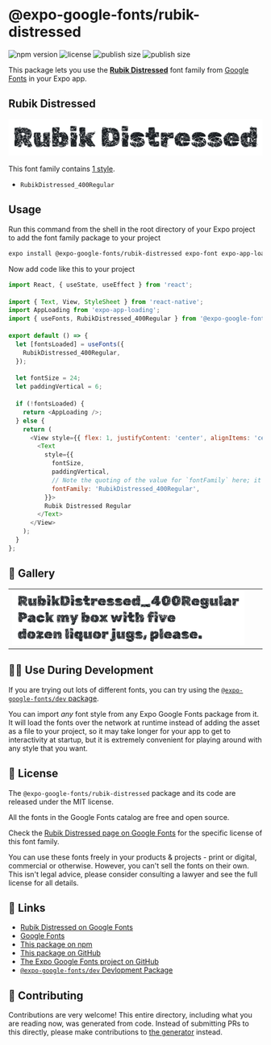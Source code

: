 # @expo-google-fonts/rubik-distressed

![npm version](https://flat.badgen.net/npm/v/@expo-google-fonts/rubik-distressed)
![license](https://flat.badgen.net/github/license/expo/google-fonts)
![publish size](https://flat.badgen.net/packagephobia/install/@expo-google-fonts/rubik-distressed)
![publish size](https://flat.badgen.net/packagephobia/publish/@expo-google-fonts/rubik-distressed)

This package lets you use the [**Rubik Distressed**](https://fonts.google.com/specimen/Rubik+Distressed) font family from [Google Fonts](https://fonts.google.com/) in your Expo app.

## Rubik Distressed

![Rubik Distressed](./font-family.png)

This font family contains [1 style](#-gallery).

- `RubikDistressed_400Regular`

## Usage

Run this command from the shell in the root directory of your Expo project to add the font family package to your project
```sh
expo install @expo-google-fonts/rubik-distressed expo-font expo-app-loading
```

Now add code like this to your project
```js
import React, { useState, useEffect } from 'react';

import { Text, View, StyleSheet } from 'react-native';
import AppLoading from 'expo-app-loading';
import { useFonts, RubikDistressed_400Regular } from '@expo-google-fonts/rubik-distressed';

export default () => {
  let [fontsLoaded] = useFonts({
    RubikDistressed_400Regular,
  });

  let fontSize = 24;
  let paddingVertical = 6;

  if (!fontsLoaded) {
    return <AppLoading />;
  } else {
    return (
      <View style={{ flex: 1, justifyContent: 'center', alignItems: 'center' }}>
        <Text
          style={{
            fontSize,
            paddingVertical,
            // Note the quoting of the value for `fontFamily` here; it expects a string!
            fontFamily: 'RubikDistressed_400Regular',
          }}>
          Rubik Distressed Regular
        </Text>
      </View>
    );
  }
};

```

## 🔡 Gallery


||||
|-|-|-|
|![RubikDistressed_400Regular](./RubikDistressed_400Regular.ttf.png)||||


## 👩‍💻 Use During Development

If you are trying out lots of different fonts, you can try using the [`@expo-google-fonts/dev` package](https://github.com/expo/google-fonts/tree/master/font-packages/dev#readme).

You can import *any* font style from any Expo Google Fonts package from it. It will load the fonts
over the network at runtime instead of adding the asset as a file to your project, so it may take longer
for your app to get to interactivity at startup, but it is extremely convenient
for playing around with any style that you want.

## 📖 License

The `@expo-google-fonts/rubik-distressed` package and its code are released under the MIT license.

All the fonts in the Google Fonts catalog are free and open source.

Check the [Rubik Distressed page on Google Fonts](https://fonts.google.com/specimen/Rubik+Distressed) for the specific license of this font family.

You can use these fonts freely in your products & projects - print or digital, commercial or otherwise. However, you can't sell the fonts on their own. This isn't legal advice, please consider consulting a lawyer and see the full license for all details.

## 🔗 Links

- [Rubik Distressed on Google Fonts](https://fonts.google.com/specimen/Rubik+Distressed)
- [Google Fonts](https://fonts.google.com/)
- [This package on npm](https://www.npmjs.com/package/@expo-google-fonts/rubik-distressed)
- [This package on GitHub](https://github.com/expo/google-fonts/tree/master/font-packages/rubik-distressed)
- [The Expo Google Fonts project on GitHub](https://github.com/expo/google-fonts)
- [`@expo-google-fonts/dev` Devlopment Package](https://github.com/expo/google-fonts/tree/master/font-packages/dev)

## 🤝 Contributing

Contributions are very welcome! This entire directory, including what you are reading now, was generated from code. Instead of submitting PRs to this directly, please make contributions to [the generator](https://github.com/expo/google-fonts/tree/master/packages/generator) instead.
